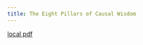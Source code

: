 ```yaml
---
title: The Eight Pillars of Causal Wisdom
---
```


[local pdf](../../../pdfs/The%20Eight%20Pillars%20of%20Causal%20Wisdom.pdf)
